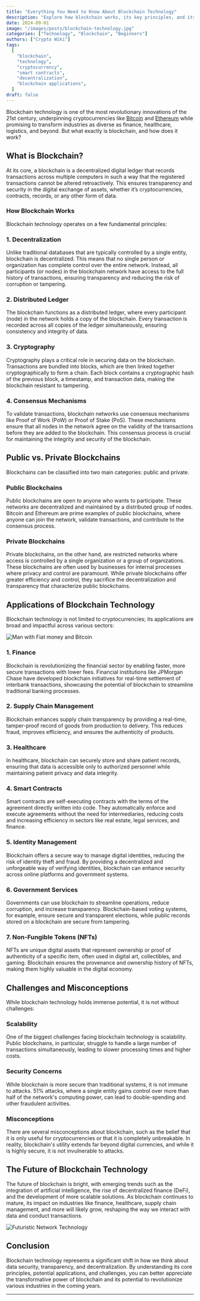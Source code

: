 ```yaml
---
title: "Everything You Need to Know About Blockchain Technology"
description: "Explore how blockchain works, its key principles, and its game-changing impact across industries. Understand public vs. private blockchains, smart contracts, and the future potential of this tech."
date: 2024-09-01
image: "/images/posts/blockchain-technology.jpg"
categories: ["Technology", "Blockchain", "Beginners"]
authors: ["Crypto Wiki"]
tags:
  [
    "blockchain",
    "technology",
    "cryptocurrency",
    "smart contracts",
    "decentralization",
    "blockchain applications",
  ]
draft: false
---
```


Blockchain technology is one of the most revolutionary innovations of the 21st century, underpinning cryptocurrencies like [Bitcoin](/what-is-bitcoin) and [Ethereum](/what-is-ethereum) while promising to transform industries as diverse as finance, healthcare, logistics, and beyond. But what exactly is blockchain, and how does it work?

## What is Blockchain?

At its core, a blockchain is a decentralized digital ledger that records transactions across multiple computers in such a way that the registered transactions cannot be altered retroactively. This ensures transparency and security in the digital exchange of assets, whether it’s cryptocurrencies, contracts, records, or any other form of data.

### How Blockchain Works

Blockchain technology operates on a few fundamental principles:

### 1. **Decentralization**

Unlike traditional databases that are typically controlled by a single entity, blockchain is decentralized. This means that no single person or organization has complete control over the entire network. Instead, all participants (or nodes) in the blockchain network have access to the full history of transactions, ensuring transparency and reducing the risk of corruption or tampering.

### 2. **Distributed Ledger**

The blockchain functions as a distributed ledger, where every participant (node) in the network holds a copy of the blockchain. Every transaction is recorded across all copies of the ledger simultaneously, ensuring consistency and integrity of data.

### 3. **Cryptography**

Cryptography plays a critical role in securing data on the blockchain. Transactions are bundled into blocks, which are then linked together cryptographically to form a chain. Each block contains a cryptographic hash of the previous block, a timestamp, and transaction data, making the blockchain resistant to tampering.

### 4. **Consensus Mechanisms**

To validate transactions, blockchain networks use consensus mechanisms like Proof of Work (PoW) or Proof of Stake (PoS). These mechanisms ensure that all nodes in the network agree on the validity of the transactions before they are added to the blockchain. This consensus process is crucial for maintaining the integrity and security of the blockchain.

## Public vs. Private Blockchains

Blockchains can be classified into two main categories: public and private.

### **Public Blockchains**

Public blockchains are open to anyone who wants to participate. These networks are decentralized and maintained by a distributed group of nodes. Bitcoin and Ethereum are prime examples of public blockchains, where anyone can join the network, validate transactions, and contribute to the consensus process.

### **Private Blockchains**

Private blockchains, on the other hand, are restricted networks where access is controlled by a single organization or a group of organizations. These blockchains are often used by businesses for internal processes where privacy and control are paramount. While private blockchains offer greater efficiency and control, they sacrifice the decentralization and transparency that characterize public blockchains.

## Applications of Blockchain Technology

Blockchain technology is not limited to cryptocurrencies; its applications are broad and impactful across various sectors:

![Man with Fiat money and Bitcoin](/images/posts/bitcoin-vs-fiat.jpg)

### 1. **Finance**

Blockchain is revolutionizing the financial sector by enabling faster, more secure transactions with lower fees. Financial institutions like JPMorgan Chase have developed blockchain initiatives for real-time settlement of interbank transactions, showcasing the potential of blockchain to streamline traditional banking processes.

### 2. **Supply Chain Management**

Blockchain enhances supply chain transparency by providing a real-time, tamper-proof record of goods from production to delivery. This reduces fraud, improves efficiency, and ensures the authenticity of products.

### 3. **Healthcare**

In healthcare, blockchain can securely store and share patient records, ensuring that data is accessible only to authorized personnel while maintaining patient privacy and data integrity.

### 4. **Smart Contracts**

Smart contracts are self-executing contracts with the terms of the agreement directly written into code. They automatically enforce and execute agreements without the need for intermediaries, reducing costs and increasing efficiency in sectors like real estate, legal services, and finance.

### 5. **Identity Management**

Blockchain offers a secure way to manage digital identities, reducing the risk of identity theft and fraud. By providing a decentralized and unforgeable way of verifying identities, blockchain can enhance security across online platforms and government systems.

### 6. **Government Services**

Governments can use blockchain to streamline operations, reduce corruption, and increase transparency. Blockchain-based voting systems, for example, ensure secure and transparent elections, while public records stored on a blockchain are secure from tampering.

### 7. **Non-Fungible Tokens (NFTs)**

NFTs are unique digital assets that represent ownership or proof of authenticity of a specific item, often used in digital art, collectibles, and gaming. Blockchain ensures the provenance and ownership history of NFTs, making them highly valuable in the digital economy.

## Challenges and Misconceptions

While blockchain technology holds immense potential, it is not without challenges:

### **Scalability**

One of the biggest challenges facing blockchain technology is scalability. Public blockchains, in particular, struggle to handle a large number of transactions simultaneously, leading to slower processing times and higher costs.

### **Security Concerns**

While blockchain is more secure than traditional systems, it is not immune to attacks. 51% attacks, where a single entity gains control over more than half of the network's computing power, can lead to double-spending and other fraudulent activities.

### **Misconceptions**

There are several misconceptions about blockchain, such as the belief that it is only useful for cryptocurrencies or that it is completely unbreakable. In reality, blockchain's utility extends far beyond digital currencies, and while it is highly secure, it is not invulnerable to attacks.

## The Future of Blockchain Technology

The future of blockchain is bright, with emerging trends such as the integration of artificial intelligence, the rise of decentralized finance (DeFi), and the development of more scalable solutions. As blockchain continues to mature, its impact on industries like finance, healthcare, supply chain management, and more will likely grow, reshaping the way we interact with data and conduct transactions.

![Futuristic Network Technology](/images/posts/crypto-future.jpg)

## Conclusion

Blockchain technology represents a significant shift in how we think about data security, transparency, and decentralization. By understanding its core principles, potential applications, and challenges, you can better appreciate the transformative power of blockchain and its potential to revolutionize various industries in the coming years.

---
